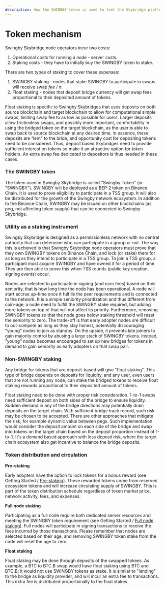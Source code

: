```yaml
---
description: How the SWINGBY token is used to fuel the Skybridge platform
---
```


# Token mechanism

Swingby Skybridge node operators incur two costs: 

1. Operational costs for running a node - server costs.
2. Staking costs - they have to initially buy the SWINGBY token to stake. 

There are two types of staking to cover these expenses:

1. SWINGBY staking - nodes that stake SWINGBY to participate in swaps will receive swap _fee / n_. 
2. Float staking - nodes that deposit bridge currency will get swap fees proportional to their deposited amount of tokens. 

Float staking is specific to Swingby Skybridges that uses deposits on both source blockchain and target blockchain to allow for computational simple swaps, limiting swap fee to as low as possible for users. Larger deposits allow frictionless swaps, and possibly more important, comfortability in using the bridged token on the target blockchain, as the user is able to swap back to source blockchain at any desired time. In essence, these deposits are “lent” to the bride, and opportunity cost for depositing tokens need to be considered. Thus, deposit based Skybridges need to provide sufficient interest on tokens so make it an attractive option for token holders. An extra swap fee dedicated to depositors is thus needed in these cases.

### **The SWINGBY token**

The token used in Swingby Skybridge is called "Swingby Token" \(or "SWINGBY"\). SWINGBY will be deployed as a BEP-2 token on Binance Chain. It is used to prove eligibility to participate in a TSS group. It will also be distributed for the growth of the Swingby network ecosystem. In addition to the Binance Chain, SWINGBY may be issued on other blockchains \(as peg, not affecting token supply\) that can be connected to Swingby Skybridge.

### **Utility as a staking instrument** 

Swingby Skybridge is designed as a permissionless network with no central authority that can determine who can participate in a group or not. The way this is achieved is that Swingby Skybridge node operators must prove that they own SWINGBY tokens on Binance Chain, and lock \(or stake\) them for as long as they intend to participate in a TSS group. To join a TSS group, a participant must acquire SWINGBY and have owned it for a period of time. They are then able to prove this when TSS rounds \(public key creation, signing events\) occur.

Nodes are selected to participate in signing \(and earn fees\) based on their seniority, that is how long time the node has been operational. A node will start accrue up-time once it fulfills the peer requirements and is connected to the network. It is a simple seniority prioritization and thus different from coin-age; a node need to fulfill the SWINGBY stake required, but adding more tokens on top of that will not affect its priority. Furthermore, removing SWINGBY tokens so that the node goes below staking threshold will reset the seniority to zero. The trade-off is that early adopter nodes are difficult to out-compete as long as they stay honest, potentially discouraging "young" nodes to join as standby. On the upside, it prevents late joiners to gain majority control by abusing a large stack of SWINGBY tokens. Instead, "young" nodes becomes encouraged to set up new bridges for tokens in demand to gain seniority as early adopters on that swap pair.

### **Non-SWINGBY staking**

Any bridge for tokens that are deposit-based will give "float staking". This type of bridge depends on deposits for liquidity, and any user, even users that are not running any node, can stake the bridged tokens to receive float staking rewards proportional to their deposited amount of tokens.

Float staking need to be done with proper risk consideration. 1-to-1 swaps need sufficient deposit on both sides of the bridge to ensure liquidity. Sudden demand in any of the bridge directions may potentially drain deposits on the target chain. With sufficient bridge track record, such risk may be chosen to be accepted. There are other approaches that mitigate the risk, for example dynamic value between pegs. Such implementation would consider the deposit amount on each side of the bridge and swap into tokens on the target chain based on the deposit proportion instead of 1-to-1. It's a demand based approach with less deposit risk, where the target chain ecosystem also get incentive to balance the bridge deposits.

### Token distribution **and circulation**

**Pre-staking**

Early adopters have the option to lock tokens for a bonus reward \(see Getting Started / [Pre-staking](../getting-start/how-to-stake/pre-staking.md)\). These rewarded tokens come from reserved ecosystem tokens and will increase circulating supply of SWINGBY. This is part of the token distribution schedule regardless of token market price, network activity, fees, and expenses.

**Full node staking**

Participating as a full node require both dedicated server resources and meeting the SWINGBY token requirement \(see Getting Started / [Full node staking](../getting-start/how-to-stake/node-staking.md)\). Full nodes will participate in signing transactions to receive the fees incurred by those transactions. Please remember that nodes are selected based on their age, and removing SWINGBY token stake from the node will reset the age to zero.

**Float staking**

Float staking may be done through deposits of the swapped tokens. As example, a BTC to BTC.B swap would have float staking using BTC and BTC.B; it would not use SWINGBY tokens as stake. It is similar to "lending" to the bridge as liquidity provider, and will incur an extra fee to transactions. This extra fee is distributed proportionally to the float stakes.

